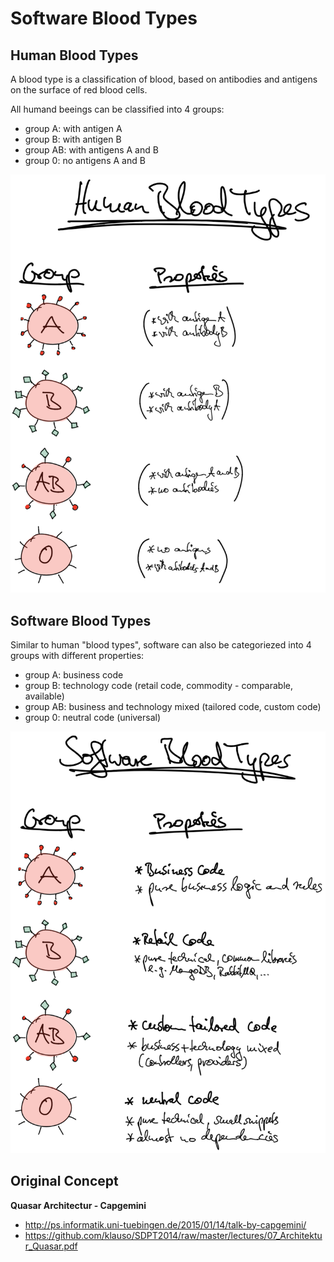 # Software Blood Types

## Human Blood Types

A blood type is a classification of blood, based on antibodies and antigens on the surface of red blood cells.
	
All humand beeings can be classified into 4 groups:

* group A: with antigen A
* group B: with antigen B
* group AB: with antigens A and B
* group 0: no antigens A and B

![](img/bloodtypes-human.png)

## Software Blood Types

Similar to human "blood types", software can also be categoriezed into 4 groups with different properties:

* group A: business code
* group B: technology code (retail code, commodity - comparable, available)
* group AB: business and technology mixed (tailored code, custom code)
* group 0: neutral code (universal)

![](img/bloodtypes-software.png)


## Original Concept

**Quasar Architectur - Capgemini**

* http://ps.informatik.uni-tuebingen.de/2015/01/14/talk-by-capgemini/
* https://github.com/klauso/SDPT2014/raw/master/lectures/07_Architektur_Quasar.pdf
